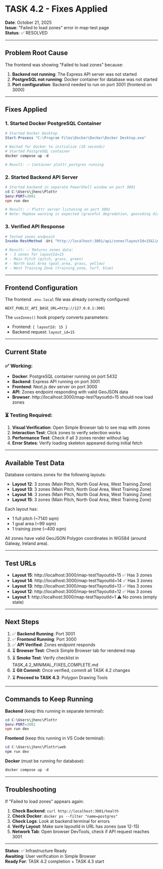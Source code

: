 # TASK 4.2 - Fixes Applied

**Date**: October 21, 2025  
**Issue**: "Failed to load zones" error in map-test page  
**Status**: ✅ RESOLVED

---

## Problem Root Cause

The frontend was showing "Failed to load zones" because:

1. **Backend not running**: The Express API server was not started
2. **PostgreSQL not running**: Docker container for database was not started
3. **Port configuration**: Backend needed to run on port 3001 (frontend on 3000)

---

## Fixes Applied

### 1. Started Docker PostgreSQL Container

```powershell
# Started Docker Desktop
Start-Process "C:\Program Files\Docker\Docker\Docker Desktop.exe"

# Waited for Docker to initialize (10 seconds)
# Started PostgreSQL container
docker compose up -d

# Result: ✅ Container plottr_postgres running
```

### 2. Started Backend API Server

```powershell
# Started backend in separate PowerShell window on port 3001
cd C:\Users\jhenc\Plottr
$env:PORT=3001
npm run dev

# Result: ✅ Plottr server listening on port 3001
# Note: Mapbox warning is expected (graceful degradation, geocoding disabled)
```

### 3. Verified API Response

```powershell
# Tested zones endpoint
Invoke-RestMethod -Uri "http://localhost:3001/api/zones?layoutId=15&limit=5"

# Result: ✅ Returns zones data:
# - 3 zones for layoutId=15
# - Main Pitch (pitch, grass, green)
# - North Goal Area (goal_area, grass, yellow)
# - West Training Zone (training_zone, turf, blue)
```

---

## Frontend Configuration

The frontend `.env.local` file was already correctly configured:

```properties
NEXT_PUBLIC_API_BASE_URL=http://127.0.0.1:3001
```

The `useZones()` hook properly converts parameters:
- Frontend: `{ layoutId: 15 }`
- Backend request: `layout_id=15`

---

## Current State

### ✅ Working:
- **Docker**: PostgreSQL container running on port 5432
- **Backend**: Express API running on port 3001
- **Frontend**: Next.js dev server on port 3000
- **API**: Zones endpoint responding with valid GeoJSON data
- **Browser**: http://localhost:3000/map-test?layoutId=15 should now load zones

### ⏳ Testing Required:
1. **Visual Verification**: Open Simple Browser tab to see map with zones
2. **Interaction Test**: Click zones to verify selection works
3. **Performance Test**: Check if all 3 zones render without lag
4. **Error States**: Verify loading skeleton appeared during initial fetch

---

## Available Test Data

Database contains zones for the following layouts:
- **Layout 12**: 3 zones (Main Pitch, North Goal Area, West Training Zone)
- **Layout 13**: 3 zones (Main Pitch, North Goal Area, West Training Zone)
- **Layout 14**: 3 zones (Main Pitch, North Goal Area, West Training Zone)
- **Layout 15**: 3 zones (Main Pitch, North Goal Area, West Training Zone)

Each layout has:
- 1 full pitch (~7140 sqm)
- 1 goal area (~99 sqm)
- 1 training zone (~400 sqm)

All zones have valid GeoJSON Polygon coordinates in WGS84 (around Galway, Ireland area).

---

## Test URLs

- **Layout 15**: http://localhost:3000/map-test?layoutId=15 ✅ Has 3 zones
- **Layout 14**: http://localhost:3000/map-test?layoutId=14 ✅ Has 3 zones
- **Layout 13**: http://localhost:3000/map-test?layoutId=13 ✅ Has 3 zones
- **Layout 12**: http://localhost:3000/map-test?layoutId=12 ✅ Has 3 zones
- **Layout 1**: http://localhost:3000/map-test?layoutId=1 ⚠️ No zones (empty state)

---

## Next Steps

1. ✅ **Backend Running**: Port 3001
2. ✅ **Frontend Running**: Port 3000
3. ✅ **API Verified**: Zones endpoint responds
4. ⏳ **Browser Test**: Check Simple Browser tab for rendered map
5. ⏳ **Smoke Test**: Verify checklist in TASK_4.2_MINIMAL_FIXES_COMPLETE.md
6. ⏳ **Git Commit**: Once verified, commit all TASK 4.2 changes
7. ⏳ **Proceed to TASK 4.3**: Polygon Drawing Tools

---

## Commands to Keep Running

**Backend** (keep this running in separate terminal):
```powershell
cd C:\Users\jhenc\Plottr
$env:PORT=3001
npm run dev
```

**Frontend** (keep this running in VS Code terminal):
```powershell
cd C:\Users\jhenc\Plottr\web
npm run dev
```

**Docker** (must be running for database):
```powershell
docker compose up -d
```

---

## Troubleshooting

If "Failed to load zones" appears again:

1. **Check Backend**: `curl http://localhost:3001/health`
2. **Check Docker**: `docker ps --filter "name=postgres"`
3. **Check Logs**: Look at backend terminal for errors
4. **Verify Layout**: Make sure layoutId in URL has zones (use 12-15)
5. **Network Tab**: Open browser DevTools, check if API request reaches 3001

---

**Status**: ✅ Infrastructure Ready  
**Awaiting**: User verification in Simple Browser  
**Ready For**: TASK 4.2 completion + TASK 4.3 start
